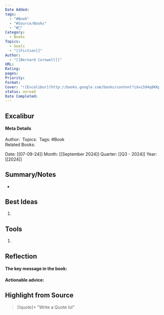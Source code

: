 ```yaml
---
Date Added: 
tags:
  - "#Book"
  - "#Source/Books"
  - "#📖"
Category:
  - Books
Topics:
  - Goals
  - "[[Fiction]]"
Author:
  - "[[Bernard Cornwell]]"
URL: 
Rating: 
pages: 
Priority: 
Format: 
Cover: "![Excalibur](http://books.google.com/books/content?id=i594q6KKpqMC&printsec=frontcover&img=1&zoom=1&source=gbs_api)"
status: unread
Date Completed:
---
```


## Excalibur
#### Meta Details
Author: 
Topics: 
Tags: #Book  
Related Books:

Date: [[07-09-24]]
Month: [[September 2024]]
Quarter: [[Q3 - 2024]]
Year: [[2024]]

## Summary/Notes
* 



## Best Ideas

1. 


## Tools

1. 


## Reflection

#### The key message in the book:

#### Actionable advice:

## Highlight from Source

>[!quote]+ 
>"Write a Quote lol"